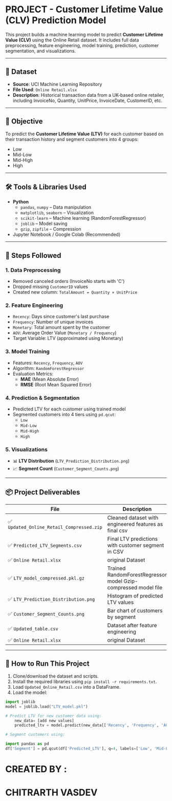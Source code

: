 # PROJECT - Customer Lifetime Value (CLV) Prediction Model

This project builds a machine learning model to predict **Customer Lifetime Value (CLV)** using the Online Retail dataset.
It includes full data preprocessing, feature engineering, model training, prediction, customer segmentation, and visualizations.

---

## 📁 Dataset

- **Source**: UCI Machine Learning Repository  
- **File Used**: `Online Retail.xlsx`  
- **Description**: Historical transaction data from a UK-based online retailer, including InvoiceNo, Quantity, UnitPrice, InvoiceDate, CustomerID, etc.

---

## 🎯 Objective

To predict the **Customer Lifetime Value (LTV)** for each customer based on their transaction history and segment customers into 4 groups:
- Low
- Mid-Low
- Mid-High
- High

---

## 🛠️ Tools & Libraries Used

- **Python**  
  - `pandas`, `numpy` – Data manipulation  
  - `matplotlib`, `seaborn` – Visualization  
  - `scikit-learn` – Machine learning (RandomForestRegressor)  
  - `joblib` – Model saving  
  - `gzip`, `zipfile` – Compression  
- Jupyter Notebook / Google Colab (Recommended)

---

## 🧩 Steps Followed

### 1. Data Preprocessing
- Removed canceled orders (InvoiceNo starts with 'C')
- Dropped missing `CustomerID` values
- Created new column: `TotalAmount = Quantity × UnitPrice`

### 2. Feature Engineering
- `Recency`: Days since customer's last purchase
- `Frequency`: Number of unique invoices
- `Monetary`: Total amount spent by the customer
- `AOV`: Average Order Value (`Monetary / Frequency`)
- Target Variable: LTV (approximated using Monetary)

### 3. Model Training
- Features: `Recency`, `Frequency`, `AOV`
- Algorithm: `RandomForestRegressor`
- Evaluation Metrics:  
  - **MAE** (Mean Absolute Error)  
  - **RMSE** (Root Mean Squared Error)

### 4. Prediction & Segmentation
- Predicted LTV for each customer using trained model
- Segmented customers into 4 tiers using `pd.qcut`:
  - `Low`
  - `Mid-Low`
  - `Mid-High`
  - `High`

### 5. Visualizations
- 📊 **LTV Distribution** (`LTV_Prediction_Distribution.png`)
- 📈 **Segment Count** (`Customer_Segment_Counts.png`)

---

## 📦 Project Deliverables

| File | Description |
|------|-------------|
| ✅ `Updated_Online_Retail_Compressed.zip` | Cleaned dataset with engineered features as final csv |
| ✅ `Predicted_LTV_Segments.csv` | Final  LTV predictions with customer segment in CSV |
| ✅ `Online Retail.xlsx` | original Dataset |
| ✅ `LTV_model_compressed.pkl.gz` | Trained RandomForestRegressor model Gzip-compressed model file |
| ✅ `LTV_Prediction_Distribution.png` | Histogram of predicted LTV values |
| ✅ `Customer_Segment_Counts.png` | Bar chart of customers by segment |
| ✅ `Updated_table.csv` |  Dataset after feature engineering |
| ✅ `Online Retail.xlsx` | original Dataset |

---

## 📌 How to Run This Project

1. Clone/download the dataset and scripts.
2. Install the required libraries using `pip install -r requirements.txt`.
3. Load `Updated_Online_Retail.csv` into a DataFrame.
4. Load the model:

```python
import joblib
model = joblib.load("LTV_model.pkl")

# Predict LTV for new customer data using:
    new_data= [add new values]
    predicted_ltv = model.predict(new_data[['Recency', 'Frequency', 'AOV']])

# Segment customers using:

import pandas as pd
df['Segment'] = pd.qcut(df['Predicted_LTV'], q=4, labels=['Low', 'Mid-Low', 'Mid-High', 'High'])
```


# CREATED BY :
# CHITRARTH VASDEV
